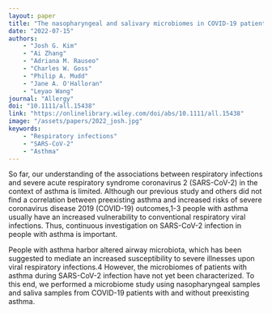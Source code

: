 ```yaml
---
layout: paper
title: "The nasopharyngeal and salivary microbiomes in COVID-19 patients with and without asthma"
date: "2022-07-15"
authors: 
    - "Josh G. Kim"
    - "Ai Zhang"
    - "Adriana M. Rauseo"
    - "Charles W. Goss"
    - "Philip A. Mudd"
    - "Jane A. O'Halloran"
    - "Leyao Wang"
journal: "Allergy"
doi: "10.1111/all.15438"
link: "https://onlinelibrary.wiley.com/doi/abs/10.1111/all.15438"
image: "/assets/papers/2022_josh.jpg"
keywords:
    - "Respiratory infections"
    - "SARS-CoV-2"
    - "Asthma"
---
```



So far, our understanding of the associations between respiratory infections and severe acute respiratory syndrome coronavirus 2 (SARS-CoV-2) in the context of asthma is limited. Although our previous study and others did not find a correlation between preexisting asthma and increased risks of severe coronavirus disease 2019 (COVID-19) outcomes,1-3 people with asthma usually have an increased vulnerability to conventional respiratory viral infections. Thus, continuous investigation on SARS-CoV-2 infection in people with asthma is important.

People with asthma harbor altered airway microbiota, which has been suggested to mediate an increased susceptibility to severe illnesses upon viral respiratory infections.4 However, the microbiomes of patients with asthma during SARS-CoV-2 infection have not yet been characterized. To this end, we performed a microbiome study using nasopharyngeal samples and saliva samples from COVID-19 patients with and without preexisting asthma.